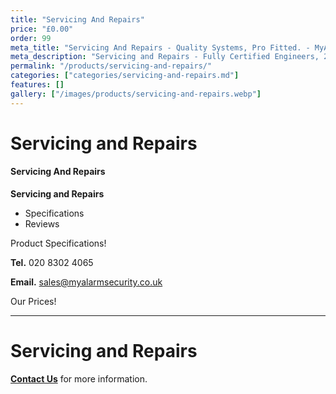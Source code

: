 ```yaml
---
title: "Servicing And Repairs"
price: "£0.00"
order: 99
meta_title: "Servicing And Repairs - Quality Systems, Pro Fitted. - MyAlarm Security"
meta_description: "Servicing and Repairs - Fully Certified Engineers, 247 Customer Service, High Quality Systems, Professionally Fitted. We are on the borders of London and Kent."
permalink: "/products/servicing-and-repairs/"
categories: ["categories/servicing-and-repairs.md"]
features: []
gallery: ["/images/products/servicing-and-repairs.webp"]
---
```


# Servicing and Repairs

#### Servicing And Repairs

**Servicing and Repairs**

-   Specifications
-   Reviews

Product Specifications!


**Tel.** 020 8302 4065

**Email.** sales@myalarmsecurity.co.uk


Our Prices!



------------------------------------------------------------------------

# Servicing and Repairs

[**Contact Us**](/contact/) for more information.